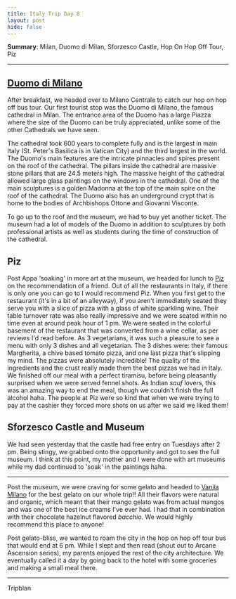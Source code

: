 ```yaml
---
title: Italy Trip Day 8
layout: post
hide: false
---
```


**Summary**: Milan, Duomo di Milan, Sforzesco Castle, Hop On Hop Off Tour, Piz

---

## [Duomo di Milano](http://www.wikiwand.com/en/Milan_Cathedral)

After breakfast, we headed over to Milano Centrale to catch our hop on hop off bus tour. Our first tourist stop was the Duomo di Milano, the famous cathedral in Milan. The entrance area of the Duomo has a large Piazza where the size of the Duomo can be truly appreciated, unlike some of the other Cathedrals we have seen.

The cathedral took 600 years to complete fully and is the largest in main Italy (St. Peter's Basilica is in Vatican City) and the third largest in the world. The Duomo's main features are the intricate pinnacles and spires present on the roof of the cathedral. The pillars inside the cathedral are massive stone pillars that are 24.5 meters high. The massive height of the cathedral allowed large glass paintings on the windows in the cathedral. One of the main sculptures is a golden Madonna at the top of the main spire on the roof of the cathedral. The Duomo also has an underground crypt that is home to the bodies of Archbishops Ottone and Giovanni Visconte. 

To go up to the roof and the museum, we had to buy yet another ticket. The museum had a lot of models of the Duomo in addition to sculptures by both professional artists as well as students during the time of construction of the cathedral.

## Piz

Post Appa 'soaking' in more art at the museum, we headed for lunch to [Piz]() on the recommendation of a friend. Out of all the restaurants in Italy, if there is only one you can go to I would recommend Piz. When you first get to the restaurant (it's in a bit of an alleyway), if you aren't immediately seated they serve you with a slice of pizza with a glass of white sparkling wine. Their table turnover rate was also really impressive and we were seated within no time even at around peak hour of 1 pm. We were seated in the colorful basement of the restaurant that was converted from a wine cellar, as per reviews I'd read before. As 3 vegetarians, it was such a pleasure to see a menu with only 3 dishes and all vegetarian. The 3 dishes were: their famous Margherita, a chive based tomato pizza, and one last pizza that's slipping my mind. The pizzas were absolutely incredible! The quality of the ingredients and the crust really made them the best pizzas we had in Italy. We finished off our meal with a perfect tiramisu, before being pleasantly surprised when we were served fennel shots. As Indian *sauf* lovers, this was an amazing way to end the meal, though we couldn't finish the full alcohol haha. The people at Piz were so kind that when we were trying to pay at the cashier they forced more shots on us after we said we liked them! 

## Sforzesco Castle and Museum

We had seen yesterday that the castle had free entry on Tuesdays after 2 pm. Being stingy, we grabbed onto the opportunity and got to see the full museum. I think at this point, my mother and I were done with art museums while my dad continued to 'soak' in the paintings haha.

---

Post the museum, we were craving for some gelato and headed to [Vanila Milano](https://www.google.com/maps/place/Galleria+Vittorio+Emanuele+II/@45.4862671,9.2016725,16z/data=!4m12!1m6!3m5!1s0x4786c3f8853adc1d:0x192dc3c5f4975b72!2sPorta+Nuova!8m2!3d45.4798874!4d9.1925959!3m4!1s0x0:0x270b9ca95809d416!8m2!3d45.4658431!4d9.1899401) for the best gelato on our whole trip!! All their flavors were natural and organic, which meant that their mango gelato was from actual mangos and was one of the best ice creams I've ever had. I had that in combination with their chocolate hazelnut flavored *bacchio*. We would highly recommend this place to anyone!

Post gelato-bliss, we wanted to roam the city in the hop on hop off tour bus that would end at 6 pm. While I slept and then read (shout out to Arcane Ascension series), my parents enjoyed the rest of the city architecture. We eventually called it a day by going back to the hotel with some groceries and making a small meal there.

---

Tripblan
